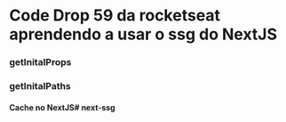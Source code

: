 # Code Drop 59 da rocketseat aprendendo a usar o ssg do NextJS

### getInitalProps

### getInitalPaths

#### Cache no NextJS# next-ssg
